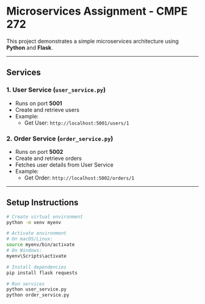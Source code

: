 # Microservices Assignment - CMPE 272

This project demonstrates a simple microservices architecture using **Python** and **Flask**.

---

## Services

### 1. User Service (`user_service.py`)
- Runs on port **5001**
- Create and retrieve users
- Example:
  - Get User: `http://localhost:5001/users/1`

### 2. Order Service (`order_service.py`)
- Runs on port **5002**
- Create and retrieve orders
- Fetches user details from User Service
- Example:
  - Get Order: `http://localhost:5002/orders/1`

---

## Setup Instructions

```bash
# Create virtual environment
python -m venv myenv

# Activate environment
# On macOS/Linux:
source myenv/bin/activate
# On Windows:
myenv\Scripts\activate

# Install dependencies
pip install flask requests

# Run services
python user_service.py
python order_service.py
